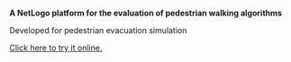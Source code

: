 **A NetLogo platform for the evaluation of pedestrian walking algorithms**

Developed for pedestrian evacuation simulation

[Click here to try it online.](http://netlogoweb.org/web?https://raw.githubusercontent.com/fardadhp/walking_algorithms_evaluation/master/Pedestrian_navigation_Algorithm_Evaluation_platform.nlogo)

